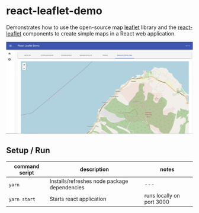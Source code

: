 # react-leaflet-demo
Demonstrates how to use the open-source map [leaflet](https://github.com/Leaflet/Leaflet)
library and the [react-leaflet](https://react-leaflet.js.org/) components to create simple maps in
a React web application.

![demo](https://github.com/bobmacneal/react-leaflet-demo/blob/main/screenshot.png?raw=true)

## Setup / Run

| command script  | description  | notes |
|---|---|---|
| `yarn`  | Installs/refreshes node package dependencies |---|
| `yarn start`  |  Starts react application | runs locally on port 3000 |
